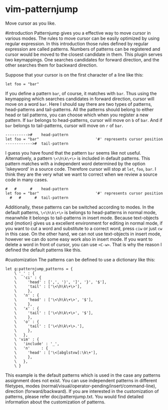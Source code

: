 vim-patternjump
===============

Move cursor as you like.

#introduction
Patternjump gives you a effective way to move cursor in various modes. The rules to move cursor can be easily optimized by using regular expression. In this introduction those rules defined by regular expression are called patterns. Numbers of patterns can be registered and cursor would be moved to the closest candidate in them. This plugin serves two keymappings.  One searches candidates for forward direction, and the other searches them for backward direction.

Suppose that your cursor is on the first character of a line like this:

```vim
let foo = "bar"
```

If you define a pattern `bar`, of course, it matches with `bar`. Thus using the keymapping which searches candidates in forward direction, cursor will move on a word `bar`. Here I should say there are two types of patterns, head-patterns and tail-patterns. All the patterns should belong to either head or tail patterns, you can choose which when you register a new pattern. If `bar` belongs to head-patterns, cursor will move on `b` of `bar`. And if `bar` belongs to tail-patterns, cursor will move on `r` of `bar`.

```vim
---------->#    head-pattern
let foo = "bar"                         '#' represents cursor position
------------>#  tail-pattern
```

I guess you have found that the pattern `bar` seems like not useful. Alternatively, a pattern `\<\h\k\+\>` is included in default patterns. This pattern matches with a independent word determined by the option 'iskeyword' in a source code.  Therefore cursor will stop at `let`, `foo`, `bar`. I think they are the very what we want to correct when we review a source code in many cases.

```vim
#   #      #    head-pattern
let foo = "bar"                         '#' represents cursor position
  #   #      #  tail-pattern
```

Additionally, these patterns can be switched according to modes. In the default patterns, `\<\h\k\+\>` is belongs to head-patterns in normal mode, meanwhile it belongs to tail-patterns in insert mode. Because text-objects and {motion} gives us a excellent environment for editing in normal mode, if you want to cut a word and substitute to a correct word, press `ciw` or just `cw` in this case. On the other hand, we can not use text-objects in insert mode, however we can do some easy work also in insert mode. If you want to delete a word in front of cursor, you can use `<C-w>`. That is why the reason I defined the default patterns like this.

#customization
The patterns can be defined to use a dictionary like this:

```vim
let g:patternjump_patterns = {
    \ '_' : {
    \   'ci' : {
    \     'head' : [',', ')', ']', '}', '$'],
    \     'tail' : ['\<\h\k\+\>'],
    \     },
    \   'n' : {
    \     'head' : ['\<\h\k\+\>', '$'],
    \     },
    \   'x' : {
    \     'tail' : ['\<\h\k\+\>', '$'],
    \     },
    \   'o' : {
    \     'tail' : ['\<\h\k\+\>.'],
    \     },
    \   },
    \ 'vim' : {
    \   'include' : '_',
    \   'n'     : {
    \     'head' : ['\<[abglstvw]:\k\+'],
    \     },
    \   },
    \ }
```

This example is the default patterns which is used in the case any patterns assignment does not exist. You can use independent patterns in different filetypes, modes (normal/visual/operator-pending/insert/command-line), direction (forward/backward). If you are interested in the customization of patterns, please refer doc/patternjump.txt. You would find detailed information about the customization of patterns.
